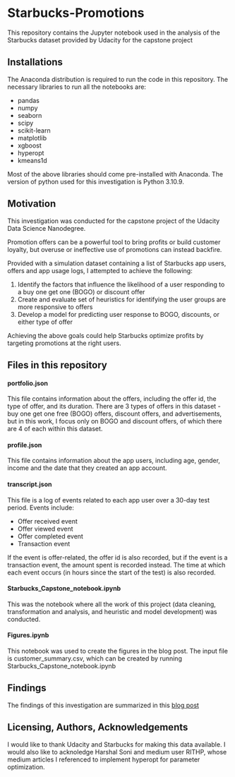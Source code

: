 # Starbucks-Promotions
This repository contains the Jupyter notebook used in the analysis of the Starbucks dataset provided by Udacity for the capstone project

## Installations
The Anaconda distribution is required to run the code in this repository. 
The necessary libraries to run all the notebooks are: 
- pandas
- numpy
- seaborn
- scipy
- scikit-learn
- matplotlib
- xgboost
- hyperopt
- kmeans1d
  
Most of the above libraries should come pre-installed with Anaconda.
The version of python used for this investigation is Python 3.10.9. 

## Motivation
This investigation was conducted for the capstone project of the Udacity Data Science Nanodegree. 

Promotion offers can be a powerful tool to bring profits or build customer loyalty, but overuse or ineffective use of promotions can instead backfire.

Provided with a simulation dataset containing a list of Starbucks app users, offers and app usage logs, I attempted to achieve the following:

1. Identify the factors that influence the likelihood of a user responding to a buy one get one (BOGO) or discount offer
2. Create and evaluate set of heuristics for identifying the user groups are more responsive to offers
3. Develop a model for predicting user response to BOGO, discounts, or either type of offer

Achieving the above goals could help Starbucks optimize profits by targeting promotions at the right users.

## Files in this repository

#### portfolio.json
This file contains information about the offers, including the offer id, the type of offer, and its duration. There are 3 types of offers in this dataset -buy one get one free (BOGO) offers, discount offers, and advertisements, but in this work, I focus only on BOGO and discount offers, of which there are 4 of each within this dataset.

#### profile.json
This file contains information about the app users, including age, gender, income and the date that they created an app account.

#### transcript.json
This file is a log of events related to each app user over a 30-day test period. Events include:
- Offer received event
- Offer viewed event
- Offer completed event
- Transaction event

If the event is offer-related, the offer id is also recorded, but if the event is a transaction event, the amount spent is recorded instead. The time at which each event occurs (in hours since the start of the test) is also recorded.

#### Starbucks_Capstone_notebook.ipynb
This was the notebook where all the work of this project (data cleaning, transformation and analysis, and heuristic and model development) was conducted.

#### Figures.ipynb
This notebook was used to create the figures in the blog post. The input file is customer_summary.csv, which can be created by running Starbucks_Capstone_notebook.ipynb

## Findings
The findings of this investigation are summarized in this [blog post](https://medium.com/@thefunnyonion/unlocking-the-maze-navigating-starbucks-app-user-incentives-71a2a74063f5)

## Licensing, Authors, Acknowledgements
I would like to thank Udacity and Starbucks for making this data available. I would also like to acknoledge Harshal Soni and medium user RITHP, whose medium articles I referenced to implement hyperopt for parameter optimization. 

